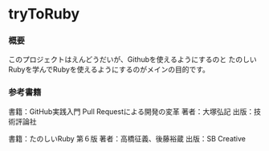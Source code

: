 # tryToRuby

### 概要
このプロジェクトはえんどうだいが、Githubを使えるようにするのと
たのしいRubyを学んでRubyを使えるようにするのがメインの目的です。

### 参考書籍
書籍：GitHub実践入門 Pull Requestによる開発の変革
著者：大塚弘記
出版：技術評論社

書籍：たのしいRuby 第６版
著者：高橋征義、後藤裕蔵
出版：SB Creative
